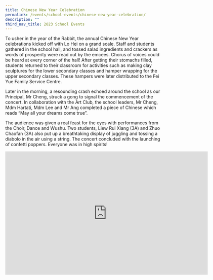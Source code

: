 ```yaml
---
title: Chinese New Year Celebration
permalink: /events/school-events/chinese-new-year-celebration/
description: ""
third_nav_title: 2023 School Events
---
```

To usher in the year of the Rabbit, the annual Chinese New Year celebrations kicked off with Lo Hei on a grand scale. Staff and students gathered in the school hall, and tossed salad ingredients and crackers as words of prosperity were read out by the emcees. Chorus of voices could be heard at every corner of the hall! After getting their stomachs filled, students returned to their classroom for activities such as making clay sculptures for the lower secondary classes and hamper wrapping for the upper secondary classes. These hampers were later distributed to the Fei Yue Family Service Centre.

Later in the morning, a resounding crash echoed around the school as our Principal, Mr Cheng, struck a gong to signal the commencement of the concert. In collaboration with the Art Club, the school leaders, Mr Cheng, Mdm Hartati, Mdm Lee and Mr Ang completed a piece of Chinese which reads “May all your dreams come true”. 

The audience was given a real feast for the eyes with performances from the Choir, Dance and Wushu. Two students, Liew Rui Xiang (3A) and Zhuo Chaofan (3A) also put up a breathtaking display of juggling and tossing a diabolo in the air using a string. The concert concluded with the launching of confetti poppers. Everyone was in high spirits!

<iframe src="https://docs.google.com/presentation/d/e/2PACX-1vTzWyPbMwbb8wq4YePUA5NyKi81m-fvWVUlKl2Dtmz256wHBvTaec9v1HpFMmKvkg/embed?start=true&amp;loop=true&amp;delayms=3000" frameborder="0" width="640" height="389" allowfullscreen="true"></iframe>